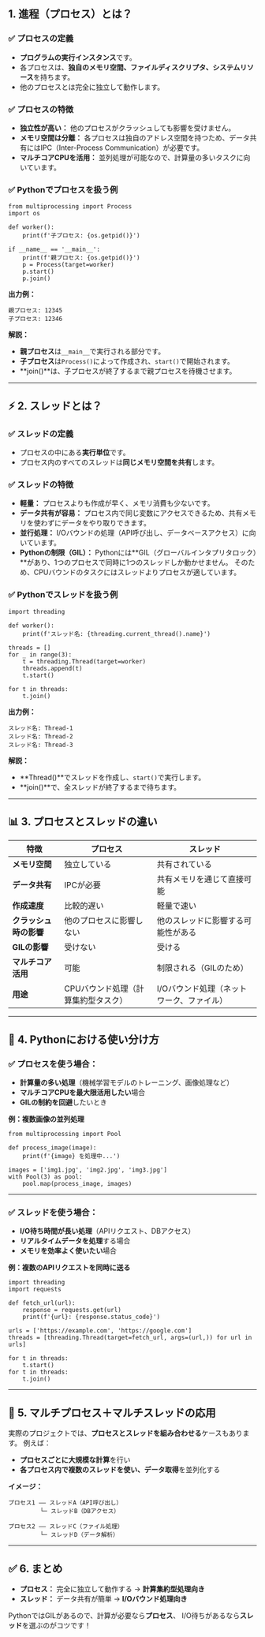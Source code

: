 ## **1. 進程（プロセス）とは？**

### ✅ **プロセスの定義**

- **プログラムの実行インスタンス**です。
- 各プロセスは、**独自のメモリ空間、ファイルディスクリプタ、システムリソース**を持ちます。
- 他のプロセスとは完全に独立して動作します。

### ✅ **プロセスの特徴**

- **独立性が高い：**
  他のプロセスがクラッシュしても影響を受けません。
- **メモリ空間は分離：**
  各プロセスは独自のアドレス空間を持つため、データ共有にはIPC（Inter-Process Communication）が必要です。
- **マルチコアCPUを活用：**
  並列処理が可能なので、計算量の多いタスクに向いています。

### ✅ **Pythonでプロセスを扱う例**

```
from multiprocessing import Process
import os

def worker():
    print(f'子プロセス: {os.getpid()}')

if __name__ == '__main__':
    print(f'親プロセス: {os.getpid()}')
    p = Process(target=worker)
    p.start()
    p.join()
```

**出力例：**

```
親プロセス: 12345
子プロセス: 12346
```

**解説：**

- **親プロセス**は`__main__`で実行される部分です。
- **子プロセス**は`Process()`によって作成され、`start()`で開始されます。
- **join()**は、子プロセスが終了するまで親プロセスを待機させます。

------

## ⚡ **2. スレッドとは？**

### ✅ **スレッドの定義**

- プロセスの中にある**実行単位**です。
- プロセス内のすべてのスレッドは**同じメモリ空間を共有**します。

### ✅ **スレッドの特徴**

- **軽量：**
  プロセスよりも作成が早く、メモリ消費も少ないです。
- **データ共有が容易：**
  プロセス内で同じ変数にアクセスできるため、共有メモリを使わずにデータをやり取りできます。
- **並行処理：**
  I/Oバウンドの処理（API呼び出し、データベースアクセス）に向いています。
- **Pythonの制限（GIL）：**
  Pythonには**GIL（グローバルインタプリタロック）**があり、1つのプロセスで同時に1つのスレッドしか動かせません。
  そのため、CPUバウンドのタスクにはスレッドよりプロセスが適しています。

### ✅ **Pythonでスレッドを扱う例**

```
import threading

def worker():
    print(f'スレッド名: {threading.current_thread().name}')

threads = []
for _ in range(3):
    t = threading.Thread(target=worker)
    threads.append(t)
    t.start()

for t in threads:
    t.join()
```

**出力例：**

```
スレッド名: Thread-1
スレッド名: Thread-2
スレッド名: Thread-3
```

**解説：**

- **Thread()**でスレッドを作成し、`start()`で実行します。
- **join()**で、全スレッドが終了するまで待ちます。

------

## 📊 **3. プロセスとスレッドの違い**

| 特徴                   | プロセス                            | スレッド                                  |
| ---------------------- | ----------------------------------- | ----------------------------------------- |
| **メモリ空間**         | 独立している                        | 共有されている                            |
| **データ共有**         | IPCが必要                           | 共有メモリを通じて直接可能                |
| **作成速度**           | 比較的遅い                          | 軽量で速い                                |
| **クラッシュ時の影響** | 他のプロセスに影響しない            | 他のスレッドに影響する可能性がある        |
| **GILの影響**          | 受けない                            | 受ける                                    |
| **マルチコア活用**     | 可能                                | 制限される（GILのため）                   |
| **用途**               | CPUバウンド処理（計算集約型タスク） | I/Oバウンド処理（ネットワーク、ファイル） |

------

## 🚀 **4. Pythonにおける使い分け方**

### ✅ **プロセスを使う場合：**

- **計算量の多い処理**（機械学習モデルのトレーニング、画像処理など）
- **マルチコアCPUを最大限活用したい**場合
- **GILの制約を回避**したいとき

**例：複数画像の並列処理**

```
from multiprocessing import Pool

def process_image(image):
    print(f'{image} を処理中...')

images = ['img1.jpg', 'img2.jpg', 'img3.jpg']
with Pool(3) as pool:
    pool.map(process_image, images)
```

------

### ✅ **スレッドを使う場合：**

- **I/O待ち時間が長い処理**（APIリクエスト、DBアクセス）
- **リアルタイムデータを処理**する場合
- **メモリを効率よく使いたい**場合

**例：複数のAPIリクエストを同時に送る**

```
import threading
import requests

def fetch_url(url):
    response = requests.get(url)
    print(f'{url}: {response.status_code}')

urls = ['https://example.com', 'https://google.com']
threads = [threading.Thread(target=fetch_url, args=(url,)) for url in urls]

for t in threads:
    t.start()
for t in threads:
    t.join()
```

------

## 🎯 **5. マルチプロセス＋マルチスレッドの応用**

実際のプロジェクトでは、**プロセスとスレッドを組み合わせる**ケースもあります。
例えば：

- **プロセスごとに大規模な計算**を行い
- **各プロセス内で複数のスレッドを使い、データ取得**を並列化する

**イメージ：**

```
プロセス1 —— スレッドA（API呼び出し）
         └─ スレッドB（DBアクセス）

プロセス2 —— スレッドC（ファイル処理）
         └─ スレッドD（データ解析）
```

------

## ✅ **6. まとめ**

- **プロセス：** 完全に独立して動作する → **計算集約型処理向き**
- **スレッド：** データ共有が簡単 → **I/Oバウンド処理向き**

PythonではGILがあるので、計算が必要なら**プロセス**、
I/O待ちがあるなら**スレッド**を選ぶのがコツです！